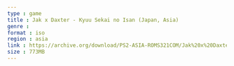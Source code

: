 ```yaml
---
type : game
title : Jak x Daxter - Kyuu Sekai no Isan (Japan, Asia)
genre : 
format : iso
region : asia
link : https://archive.org/download/PS2-ASIA-ROMS321COM/Jak%20x%20Daxter%20-%20Kyuu%20Sekai%20no%20Isan%20%28Japan%2C%20Asia%29.7z
size : 773MB
---
```

